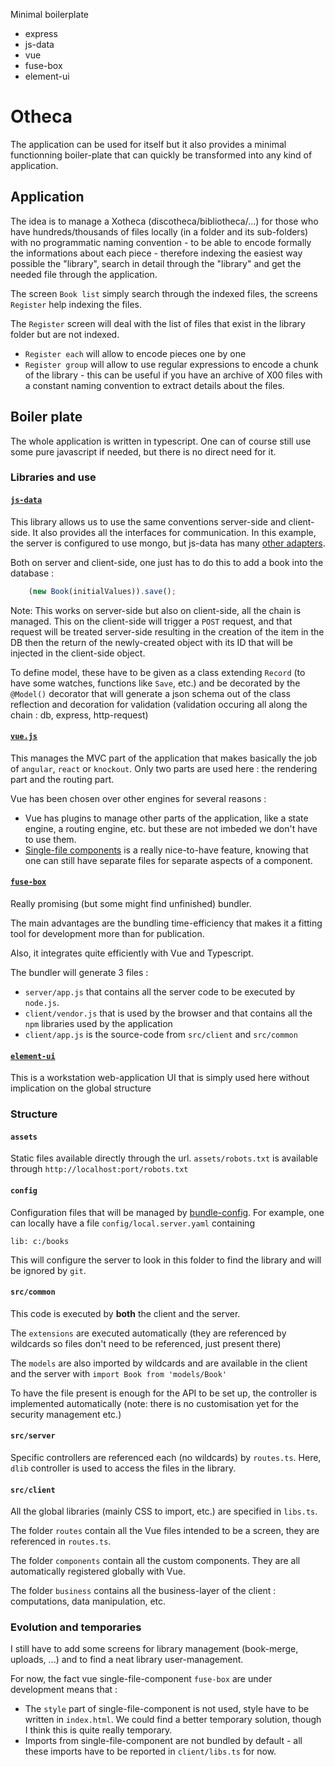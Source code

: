 Minimal boilerplate
* express
* js-data
* vue
* fuse-box
* element-ui

# Otheca
The application can be used for itself but it also provides a minimal functionning boiler-plate that can quickly be transformed into any kind of application.
## Application
The idea is to manage a Xotheca (discotheca/bibliotheca/...) for those who have hundreds/thousands of files locally (in a folder and its sub-folders) with no programmatic naming convention - to be able to encode formally the informations about each piece - therefore indexing the easiest way possible the "library", search in detail through the "library" and get the needed file through the application.

The screen `Book list` simply search through the indexed files, the screens `Register` help indexing the files.

The `Register` screen will deal with the list of files that exist in the library folder but are not indexed.
- `Register each` will allow to encode pieces one by one
- `Register group` will allow to use regular expressions to encode a chunk of the library - this can be useful if you have an archive of X00 files with a constant naming convention to extract details about the files.

## Boiler plate
The whole application is written in typescript. One can of course still use some pure javascript if needed, but there is no direct need for it.
### Libraries and use
#### [`js-data`](http://www.js-data.io/docs/home)
This library allows us to use the same conventions server-side and client-side. It also provides all the interfaces for communication. In this example, the server is configured to use mongo, but js-data has many [other adapters](# "cloud-datastore
documentdb
firebase
mongodb
redis
rethinkdb
sql
rethinkdb 
").

Both on server and client-side, one just has to do this to add a book into the database :
```typescript
	(new Book(initialValues)).save();
```
Note: This works on server-side but also on client-side, all the chain is managed. This on the client-side will trigger a `POST` request, and that request will be treated server-side resulting in the creation of the item in the DB then the return of the newly-created object with its ID that will be injected in the client-side object.

To define model, these have to be given as a class extending `Record` (to have some watches, functions like `Save`, etc.) and be decorated by the `@Model()` decorator that will generate a json schema out of the class reflection and decoration for validation (validation occuring all along the chain : db, express, http-request)
#### [`vue.js`](https://vuejs.org/)
This manages the MVC part of the application that makes basically the job of `angular`, `react` or `knockout`.
Only two parts are used here : the rendering part and the routing part.

Vue has been chosen over other engines for several reasons :
- Vue has plugins to manage other parts of the application, like a state engine, a routing engine, etc. but these are not imbeded we don't have to use them.
- [Single-file components](https://vuejs.org/v2/guide/single-file-components.html) is a really nice-to-have feature, knowing that one can still have separate files for separate aspects of a component.
#### [`fuse-box`](http://fuse-box.org/)
Really promising (but some might find unfinished) bundler.

The main advantages are the bundling time-efficiency that makes it a fitting tool for development more than for publication.

Also, it integrates quite efficiently with Vue and Typescript.

The bundler will generate 3 files :
- `server/app.js` that contains all the server code to be executed by `node.js`.
- `client/vendor.js` that is used by the browser and that contains all the `npm` libraries used by the application
- `client/app.js` is the source-code from `src/client` and `src/common`

#### [`element-ui`](http://element.eleme.io/#/en-US/component/installation)
This is a workstation web-application UI that is simply used here without implication on the global structure
### Structure
#### `assets`
Static files available directly through the url.
`assets/robots.txt` is available through `http://localhost:port/robots.txt`

#### `config`
Configuration files that will be managed by [bundle-config](https://github.com/eddow/bundle-config).
For example, one can locally have a file `config/local.server.yaml` containing
```
lib: c:/books
```

This will configure the server to look in this folder to find the library and will be ignored by `git`.

#### `src/common`

This code is executed by **both** the client and the server.

The `extensions` are executed automatically (they are referenced by wildcards so files don't need to be referenced, just present there)

The `models` are also imported by wildcards and are available in the client and the server with `import Book from 'models/Book'`

To have the file present is enough for the API to be set up, the controller is implemented automatically (note: there is no customisation yet for the security management etc.)

#### `src/server`

Specific controllers are referenced each (no wildcards) by `routes.ts`.
Here, `dlib` controller is used to access the files in the library.

#### `src/client`

All the global libraries (mainly CSS to import, etc.) are specified in `libs.ts`.

The folder `routes` contain all the Vue files intended to be a screen, they are referenced in `routes.ts`.

The folder `components` contain all the custom components. They are all automatically registered globally with Vue.

The folder `business` contains all the business-layer of the client : computations, data manipulation, etc.
### Evolution and temporaries
I still have to add some screens for library management (book-merge, uploads, ...) and to find a neat library user-management.

For now, the fact vue single-file-component `fuse-box` are under development means that :
- The `style` part of single-file-component is not used, style have to be written in `index.html`. We could find a better temporary solution, though I think this is quite really temporary.
- Imports from single-file-component are not bundled by default - all these imports have to be reported in `client/libs.ts` for now.